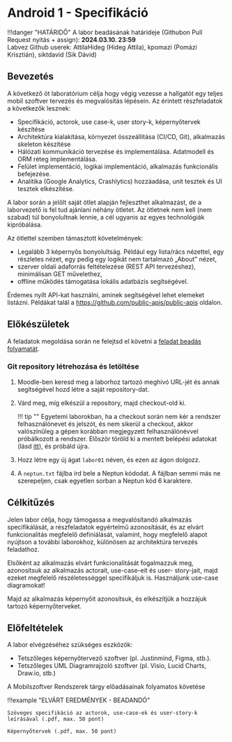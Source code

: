 # Android 1 - Specifikáció

!!!danger "HATÁRIDŐ"
	A labor beadásának határideje (Githubon Pull Request nyitás + assign): **2024.03.10. 23:59**  
    Labvez Github userek: AttilaHideg (Hideg Attila), kpomazi (Pomázi Krisztián), siktdavid (Sik Dávid)

## Bevezetés

A következő öt laboratórium célja hogy végig vezesse a hallgatót egy teljes mobil szoftver tervezés és megvalósítás lépésein. Az érintett részfeladatok a következők lesznek: 

- Specifikáció, actorok, use case-k, user story-k, képernyőtervek készítése 
- Architektúra kialakítása, környezet összeállítása (CI/CD, Git), alkalmazás skeleton készítése 
- Hálózati kommunikáció tervezése és implementálása. Adatmodell és ORM réteg implementálása.  
- Felület implementáció, logikai implementáció, alkalmazás funkcionális befejezése. 
- Analitika (Google Analytics, Crashlytics) hozzáadása, unit tesztek és UI tesztek elkészítése. 

A labor során a jelölt saját ötlet alapján fejleszthet alkalmazást, de a laborvezető is fel tud ajánlani néhány ötletet. Az ötletnek nem kell (nem szabad) túl bonyolultnak lennie, a cél ugyanis az egyes technológiák kipróbálása. 

Az ötlettel szemben támasztott követelmények: 

- Legalább 3 képernyős bonyolultság. Például egy lista/rács nézettel, egy részletes nézet, egy pedig egy logikát nem tartalmazó „About” nézet, 
- szerver oldali adaforrás feltételezése (REST API tervezéshez), minimálisan GET művelethez, 
- offline működés támogatása lokális adatbázis segítségével. 

Érdemes nyílt API-kat használni, aminek segítségével lehet elemeket listázni. Példákat talál a https://github.com/public-apis/public-apis oldalon.   


## Előkészületek

A feladatok megoldása során ne felejtsd el követni a [feladat beadás folyamatát](../../tudnivalok/github/GitHub.md).

### Git repository létrehozása és letöltése

1. Moodle-ben keresd meg a laborhoz tartozó meghívó URL-jét és annak segítségével hozd létre a saját repository-dat.

2. Várd meg, míg elkészül a repository, majd checkout-old ki.

    !!! tip ""
        Egyetemi laborokban, ha a checkout során nem kér a rendszer felhasználónevet és jelszót, és nem sikerül a checkout, akkor valószínűleg a gépen korábban megjegyzett felhasználónévvel próbálkozott a rendszer. Először töröld ki a mentett belépési adatokat (lásd [itt](../../tudnivalok/github/GitHub-credentials.md)), és próbáld újra.

3. Hozz létre egy új ágat `labor01` néven, és ezen az ágon dolgozz.

4. A `neptun.txt` fájlba írd bele a Neptun kódodat. A fájlban semmi más ne szerepeljen, csak egyetlen sorban a Neptun kód 6 karaktere.

## Célkitűzés

Jelen labor célja, hogy támogassa a megvalósítandó alkalmazás specifikálását, a részfeladatok egyértelmű azonosítását, és az elvárt funkcionalitás megfelelő definiálását, valamint, hogy megfelelő alapot nyújtson a további laborokhoz, különösen az architektúra tervezés feladathoz.  

Elsőként az alkalmazás elvárt funkcionalitását fogalmazzuk meg, azonosítsuk az alkalmazás actorait, use-case-eit és user- story-jait, majd ezeket megfelelő részéletességgel specifikáljuk is. Használjunk use-case diagramokat!  

Majd az alkalmazás képernyőit azonosítsuk, és elkészítjük a hozzájuk tartozó képernyőterveket. 

## Előfeltételek 

A labor elvégzéséhez szükséges eszközök: 

- Tetszőleges képernyőtervező szoftver (pl. Justinmind, Figma, stb.). 
- Tetszőleges UML Diagramrajzoló szoftver (pl. Visio, Lucid Charts, Draw.io, stb.) 

A Mobilszoftver Rendszerek tárgy előadásainak folyamatos követése 

!!!example "ELVÁRT EREDMÉNYEK - BEADANDÓ" 

    Szöveges specifikáció az actorok, use-case-ek és user-story-k leírásával (.pdf, max. 50 pont) 

    Képernyőtervek (.pdf, max. 50 pont) 